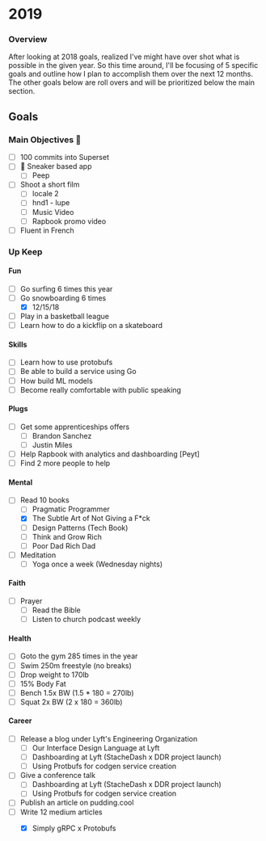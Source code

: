 
# 2019
### Overview
After looking at 2018 goals, realized I've might have over shot what is possible in the given year. So this time around, I'll 
be focusing of 5 specific goals and outline how I plan to accomplish them over the next 12 months. The other goals below are roll overs and will be prioritized below the main section.

## Goals

### Main Objectives 🔑
- [ ] 100 commits into Superset
- [ ] 🚢 Sneaker based app
  - [ ] Peep
- [ ] Shoot a short film
  - [ ] locale 2
  - [ ] hnd1 - lupe
  - [ ] Music Video
  - [ ] Rapbook promo video
- [ ] Fluent in French

### Up Keep
#### Fun
- [ ] Go surfing 6 times this year
- [ ] Go snowboarding 6 times
  - [X] 12/15/18
- [ ] Play in a basketball league
- [ ] Learn how to do a kickflip on a skateboard

#### Skills
- [ ] Learn how to use protobufs
- [ ] Be able to build a service using Go
- [ ] How build ML models
- [ ] Become really comfortable with public speaking

#### Plugs
- [ ] Get some apprenticeships offers
  - [ ] Brandon Sanchez
  - [ ] Justin Miles
- [ ] Help Rapbook with analytics and dashboarding [Peyt]
- [ ] Find 2 more people to help

#### Mental
- [ ] Read 10 books
  - [ ] Pragmatic Programmer
  - [X] The Subtle Art of Not Giving a F*ck
  - [ ] Design Patterns (Tech Book)
  - [ ] Think and Grow Rich
  - [ ] Poor Dad Rich Dad
- [ ] Meditation
  - [ ] Yoga once a week (Wednesday nights)

#### Faith
- [ ] Prayer
  - [ ] Read the Bible 
  - [ ] Listen to church podcast weekly

#### Health
- [ ] Goto the gym 285 times in the year
- [ ] Swim 250m freestyle (no breaks)
- [ ] Drop weight to 170lb
- [ ] 15% Body Fat
- [ ] Bench 1.5x BW (1.5 * 180 = 270lb)
- [ ] Squat 2x BW (2 x 180 = 360lb)

#### Career
- [ ] Release a blog under Lyft's Engineering Organization
  - [ ] Our Interface Design Language at Lyft
  - [ ] Dashboarding at Lyft (StacheDash x DDR project launch)
  - [ ] Using Protbufs for codgen service creation
- [ ] Give a conference talk
  - [ ] Dashboarding at Lyft (StacheDash x DDR project launch)
  - [ ] Using Protbufs for codgen service creation
- [ ] Publish an article on pudding.cool
- [ ] Write 12 medium articles
  - [X] Simply gRPC x Protobufs

